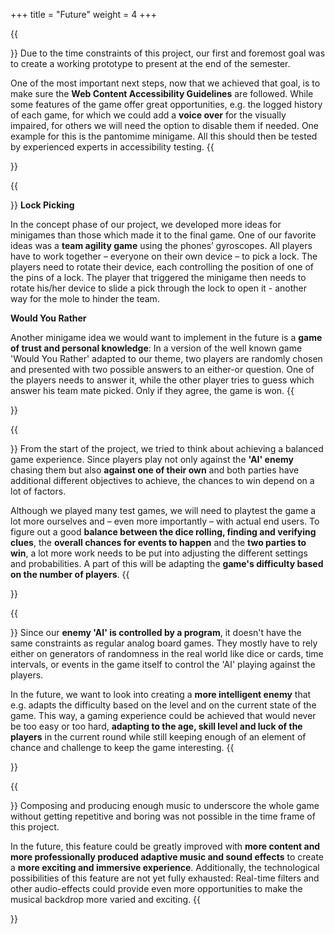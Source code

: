 +++
title = "Future"
weight = 4
+++

{{<section title="Accessibility">}}
Due to the time constraints of this project, our first and foremost goal was to create a working prototype to present at the end of the semester. 
 
One of the most important next steps, now that we achieved that goal, is to make sure the **Web Content Accessibility Guidelines** are followed. While some features of the game offer great opportunities, e.g. the logged history of each game, for which we could add a **voice over** for the visually impaired, for others we will need the option to disable them if needed. One example for this is the pantomime minigame. All this should then  be tested by experienced experts in accessibility testing.
{{</section>}}


{{<section title="Minigames">}}
**Lock Picking**

In the concept phase of our project, we developed more ideas for minigames than those which made it to the final game. One of our favorite ideas was a **team agility game** using the phones’ gyroscopes. All players have to work together – everyone on their own device – to pick a lock. The players need to rotate their device, each controlling the position of one of the pins of a lock. The player that triggered the minigame then needs to rotate his/her device to slide a pick through the lock to open it - another way for the mole to hinder the team.


**Would You Rather**

Another minigame idea we would want to implement in the future is a **game of trust and personal knowledge**: In a version of the well known game 'Would You Rather' adapted to our theme, two players are randomly chosen and presented with two possible answers to an either-or question. One of the players needs to answer it, while the other player tries to guess which answer his team mate picked. Only if they agree, the game is won.
{{</section>}}


{{<section title="Balancing">}}
From the start of the project, we tried to think about achieving a balanced game experience. Since players play not only against the **'AI' enemy** chasing them but also **against one of their own** and both parties have additional different objectives to achieve, the chances to win depend on a lot of factors.

Although we played many test games, we will need to playtest the game a lot more ourselves and – even more importantly – with actual end users. To figure out a good **balance between the dice rolling, finding and verifying clues**, the **overall chances for events to happen** and the **two parties to win**, a lot more work needs to be put into adjusting the different settings and probabilities. A part of this will be adapting the **game's difficulty based on the number of players**.
{{</section>}}


{{<section title="Better Enemy AI">}}
Since our **enemy 'AI' is controlled by a program**, it doesn't have the same constraints as regular analog board games. They mostly have to rely either on generators of randomness in the real world like dice or cards, time intervals, or events in the game itself to control the 'AI' playing against the players.
 
In the future, we want to look into creating a **more intelligent enemy** that e.g. adapts the difficulty based on the level and on the current state of the game. This way, a gaming experience could be achieved that would never be too easy or too hard, **adapting to the age, skill level and luck of the players** in the current round while still keeping enough of an element of chance and challenge to keep the game interesting.
{{</section>}}


{{<section title="Music">}}
Composing and producing enough music to underscore the whole game without getting repetitive and boring was not possible in the time frame of this project. 

In the future, this feature could be greatly improved with **more content and more professionally produced adaptive music and sound effects** to create a **more exciting and immersive experience**. Additionally, the technological possibilities of this feature are not yet fully exhausted: Real-time filters and other audio-effects could provide even more opportunities to make the musical backdrop more varied and exciting.
{{</section>}}
